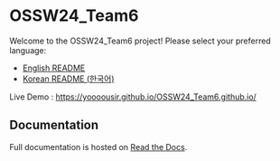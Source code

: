 # OSSW24_Team6

Welcome to the OSSW24_Team6 project! Please select your preferred language:

- [English README](README_en.md)
- [Korean README (한국어)](README_ko.md)

Live Demo :  https://yoooousir.github.io/OSSW24_Team6.github.io/

## Documentation
Full documentation is hosted on [Read the Docs](https://ossw24-team6githubio.readthedocs.io/).
